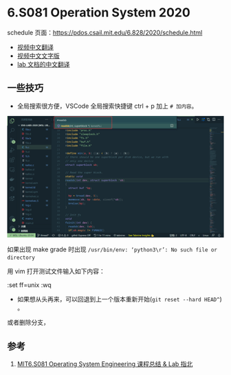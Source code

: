 # 6.S081 Operation System 2020

schedule 页面：https://pdos.csail.mit.edu/6.828/2020/schedule.html

* [视频中文翻译](https://www.bilibili.com/video/BV19k4y1C7kA)
* [视频中文文字版](https://mit-public-courses-cn-translatio.gitbook.io/mit6-s081/)
* [lab 文档的中文翻译](https://github.com/duguosheng/6.S081-All-in-one)

## 一些技巧

* 全局搜索很方便，VSCode 全局搜索快捷键 ctrl + p 加上 `# 加内容`。

![](image/0-summary/1646449365296.png)

如果出现 make grade 时出现 `/usr/bin/env: ‘python3\r’: No such file or directory` 

用 vim 打开测试文件输入如下内容：

:set  ff=unix 
:wq

* 如果想从头再来，可以回退到上一个版本重新开始(`git reset --hard HEAD^`) 。

或者删除分支，

## 参考

1. [MIT6.S081 Operating System Engineering 课程总结 & Lab 指北](https://blog.miigon.net/posts/s081-ending/)